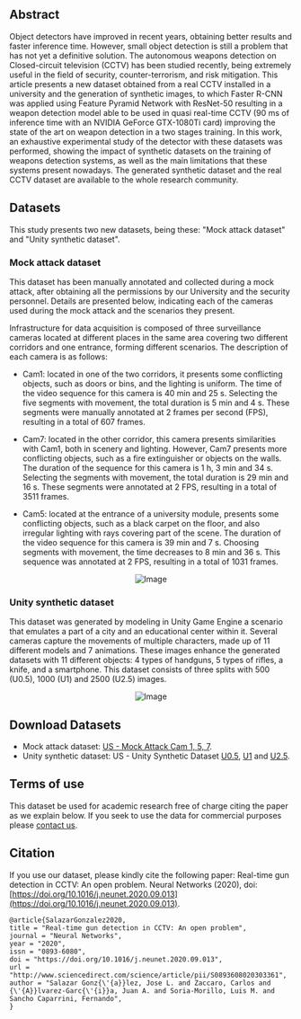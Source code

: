 ## Abstract
Object detectors have improved in recent years, obtaining better results and faster inference time. However, small object detection is still a problem that has not yet a definitive solution. The autonomous weapons detection on Closed-circuit television (CCTV) has been studied recently, being extremely useful in the field of security, counter-terrorism, and risk mitigation. This article presents a new dataset obtained from a real CCTV installed in a university and the generation of synthetic images, to which Faster R-CNN was applied using Feature Pyramid Network with ResNet-50 resulting in a weapon detection model able to be used in quasi real-time CCTV (90 ms of inference time with an NVIDIA GeForce GTX-1080Ti card) improving the state of the art on weapon detection in a two stages training. In this work, an exhaustive experimental study of the detector with these datasets was performed, showing the impact of synthetic datasets on the training of weapons detection systems, as well as the main limitations that these systems present nowadays. The generated synthetic dataset and the real CCTV dataset are available to the whole research community.

## Datasets
This study presents two new datasets, being these: "Mock attack dataset" and "Unity synthetic dataset".

### Mock attack dataset
This dataset has been manually annotated and collected during a mock attack, after obtaining all the permissions by our University and the security personnel. Details are presented below, indicating each of the cameras used during the mock attack and the scenarios they present.

Infrastructure for data acquisition is composed of three surveillance cameras located at different places in the same area covering two different corridors and one entrance, forming different scenarios. The description of each camera is as follows:

- Cam1: located in one of the two corridors, it presents some conflicting objects, such as doors or bins, and the lighting is uniform. The time of the video sequence for this camera is 40 min and 25 s. Selecting the five segments with movement, the total duration is 5 min and 4 s. These segments were manually annotated at 2 frames per second (FPS), resulting in a total of 607 frames.

- Cam7: located in the other corridor, this camera presents similarities with Cam1, both in scenery and lighting. However, Cam7 presents more conflicting objects, such as a fire extinguisher or objects on the walls. The duration of the sequence for this camera is 1 h, 3 min and 34 s. Selecting the segments with movement, the total duration is 29 min and 16 s. These segments were annotated at 2 FPS, resulting in a total of 3511 frames.

- Cam5: located at the entrance of a university module, presents some conflicting objects, such as a black carpet on the floor, and also irregular lighting with rays covering part of the scene. The duration of the video sequence for this camera is 39 min and 7 s. Choosing segments with movement, the time decreases to 8 min and 36 s. This sequence was annotated at 2 FPS, resulting in a total of 1031 frames.

<p align="center">
  <img src="https://ars.els-cdn.com/content/image/1-s2.0-S0893608020303361-gr1.jpg" alt="Image">
</p>

### Unity synthetic dataset
This dataset was generated by modeling in Unity Game Engine a scenario that emulates a part of a city and an educational center within it. Several cameras capture the movements of multiple characters, made up of 11 different models and 7 animations. These images enhance the generated datasets with 11 different objects: 4 types of handguns, 5 types of rifles, a knife, and a smartphone. This dataset consists of three splits with 500 (U0.5), 1000 (U1) and 2500 (U2.5) images.

<p align="center">
  <img src="https://ars.els-cdn.com/content/image/1-s2.0-S0893608020303361-gr2.jpg" alt="Image">
</p>

## Download Datasets
- Mock attack dataset: [US - Mock Attack Cam 1, 5, 7](https://drive.google.com/file/d/13UnaoeXkF2_SVH_mrB_EujfpCa3idlcP/view?usp=sharing).
- Unity synthetic dataset: US - Unity Synthetic Dataset [U0.5](https://drive.google.com/file/d/1N1Ew6NQEy5BI-CywuK3xR0JTOikXGEEE/view?usp=sharing), [U1](https://drive.google.com/file/d/1PS06sTnyxPJF_3Av2iEoelZwFgVOVdzE/view?usp=sharing) and [U2.5](https://drive.google.com/file/d/1TUKKsWlkorWB8vRRZSDtX75QJbt4pPZi/view?usp=sharing).

## Terms of use
This dataset be used for academic research free of charge citing the paper as we explain below. If you seek to use the data for commercial purposes please [contact us](mailto:jaalvarez@us.es).


## Citation
If you use our dataset, please kindly cite the following paper: Real-time gun detection in CCTV: An open problem. Neural Networks (2020), doi: [https://doi.org/10.1016/j.neunet.2020.09.013](https://doi.org/10.1016/j.neunet.2020.09.013).

```
@article{SalazarGonzalez2020,
title = "Real-time gun detection in CCTV: An open problem",
journal = "Neural Networks",
year = "2020",
issn = "0893-6080",
doi = "https://doi.org/10.1016/j.neunet.2020.09.013",
url = "http://www.sciencedirect.com/science/article/pii/S0893608020303361",
author = "Salazar Gonz{\'{a}}lez, Jose L. and Zaccaro, Carlos and {\'{A}}lvarez-Garc{\'{i}}a, Juan A. and Soria-Morillo, Luis M. and Sancho Caparrini, Fernando",
}
```

